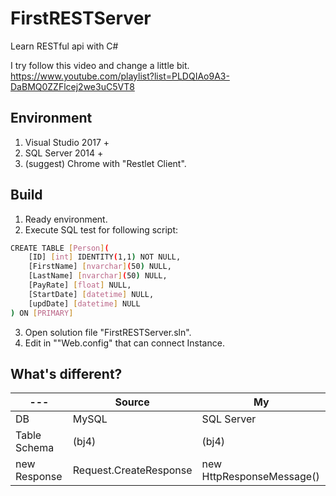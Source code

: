 # FirstRESTServer
Learn RESTful api with C#

I try follow this video and change a little bit.
https://www.youtube.com/playlist?list=PLDQIAo9A3-DaBMQ0ZZFlcej2we3uC5VT8

## Environment
1. Visual Studio 2017 +
2. SQL Server 2014 +
3. (suggest) Chrome with "Restlet Client".

## Build 
1. Ready environment.
2. Execute SQL test for following script: 
``` bash
CREATE TABLE [Person](
	[ID] [int] IDENTITY(1,1) NOT NULL,
	[FirstName] [nvarchar](50) NULL,
	[LastName] [nvarchar](50) NULL,
	[PayRate] [float] NULL,
	[StartDate] [datetime] NULL,
	[updDate] [datetime] NULL
) ON [PRIMARY] 
```
3. Open solution file "FirstRESTServer.sln".
4. Edit <connectionStrings> in ""Web.config" that can connect Instance. 

## What's different?
|---|Source|My|
|---|---|---|
|DB|MySQL|SQL Server|
|Table Schema|(bj4)|(bj4)|
|new Response|Request.CreateResponse|new HttpResponseMessage()|
